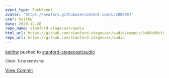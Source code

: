 ```yaml
---
event_type: PushEvent
avatar: "https://avatars.githubusercontent.com/u/208955?"
user: keithw
date: 2020-12-28
repo_name: stanford-stagecast/audio
html_url: https://github.com/stanford-stagecast/audio/commit/3a90dd9cfc370a53562b141ed25dbd3bbc480793
repo_url: https://github.com/stanford-stagecast/audio
---
```


<a href='https://github.com/keithw' target='_blank'>keithw</a> pushed to <a href='https://github.com/stanford-stagecast/audio' target='_blank'>stanford-stagecast/audio</a>

<small>Clock: Tune constants</small>

<a href='https://github.com/stanford-stagecast/audio/commit/3a90dd9cfc370a53562b141ed25dbd3bbc480793' target='_blank'>View Commit</a>